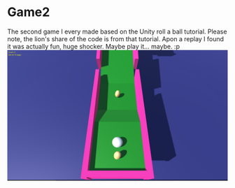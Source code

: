 # Game2
The second game I every made based on the Unity roll a ball tutorial.
Please note, the lion's share of the code is from that tutorial.
Apon a replay I found it was actually fun, huge shocker. Maybe play it... maybe. :p 
![](Sceenshot.PNG)
